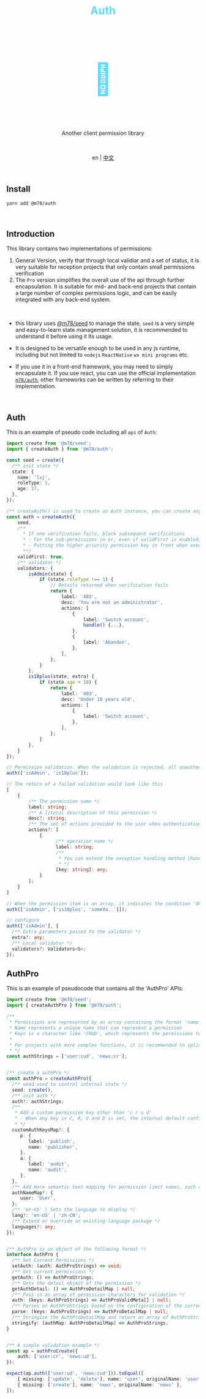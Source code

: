 <h1 align="center" style="color: #61dafb;">Auth</h1>
<h1 align="center" style="font-size: 80px;color:#61dafb">🥜</h1>

<br>

<p align="center">Another client permission library</p>

<br>

<p align="center">
    <span>en</span> | 
    <a href="./readme.zh-cn.md">中文</a>
</p>



<br>

## Install

```shell
yarn add @m78/auth
```

<br>



## Introduction

This library contains two implementations of permissions:

1. General Version, verify that through local validiar and a set of status, it is very suitable for reception projects that only contain small permissions verification 
2. The `Pro` version simplifies the overall use of the api through further encapsulation. It is suitable for mid- and back-end projects that contain a large number of complex permissions logic, and can be easily integrated with any back-end system.

<br>

* this library uses [@m78/seed](https://github.com/m78-core/seed) to manage the state, `seed` is a very simple and easy-to-learn state management solution, it is recommended to understand it before using it Its usage. 

* It is designed to be versatile enough to be used in any js runtime, including but not limited to `nodejs` `ReactNative` `wx mini programs` etc. 
* If you use it in a front-end framework, you may need to simply encapsulate it. If you use react, you can use the official implementation [`m78/auth`](http://llixianjie.gitee.io/m78/docs/utils/auth), other frameworks can be written by referring to their implementation.

<br>



## Auth

This is an example of pseudo code including all `api` of `Auth`:

```ts
import create from '@m78/seed';
import { createAuth } from '@m78/auth';

const seed = create({
  /** init state */
  state: {
    name: 'lxj',
    roleType: 1,
    age: 17,
  },
});

/** createAuth() is used to create an Auth instance, you can create any number of Auth instances with different configurations */
const auth = createAuth({
    seed,
    /**
      * If one verification fails, block subsequent verifications
      * - For the sub-permissions in or, even if validFirst is enabled, each item will still be verified, but only the first one will be returned
      * - Putting the higher priority permission key in front when executing auth() helps to improve the accuracy of the verification feedback, such as login> publisher, because the publisher status is based on login.
      **/
    validFirst: true,
    /** validator */
    validators: {
        isAdmin(state) {
            if (state.roleType !== 1) {
                // Details returned when verification fails
                return {
                    label: '403',
                    desc: 'You are not an administrator',
                    actions: [
                        {
                            label: 'Switch account',
                            handle() {...},
                        },
                        {
                            label: 'Abandon',
                        },
                    ],
                };
            }
        },
        is18plus(state, extra) {
            if (state.age < 18) {
                return {
                    label: '403',
                    desc: 'Under 18 years old',
                    actions: [
                        {
                            label: 'Switch account',
                        },
                    ],
                };
            }
        },
    }
});

// Permission validation. When the validation is rejected, all unauthenticated validators are returned as details, and null on success
auth(['isAdmin', 'is18plus']);

// The return of a failed validation would look like this
[
    {
        /** The permission name */
        label: string;
        /** A literal description of this permission */
        desc?: string;
        /** The set of actions provided to the user when authentication fails */
        actions?: [
			{
                  /** operation name */
                  label: string;
                  /**
                   * You can extend the exception handling method (handler), rendering type (link), etc., to help control the specific display
                   * */
                  [key: string]: any;
            }
        ];
	}
]

// When the permission item is an array, it indicates the condition 'OR', which means that any of the permissions can be passed
auth(['isAdmin', ['is18plus', 'someVa..']]);

// configure
auth(['isAdmin'], {
  /** Extra parameters passed to the validator */
  extra?: any;
  /** Local validator */
  validators?: Validators<S>;
});
```



## AuthPro

This is an example of pseudocode that contains all the 'AuthPro' APIs:

```ts
import create from '@m78/seed';
import { createAuthPro } from '@m78/auth';

/**
 * Permissions are represented by an array containing the format 'name:keys'
 * Name represents a unique name that can represent a permission
 * Keys is a character like 'CRUD', which represents the permissions to add, Retrieve, Update and Delete to this function. Keys may also contain user-defined keys.
 *
 * For projects with more complex functions, it is recommended to split the name by module by '.', such as' main.client.news:crud '
 * */
const authStrings = ['user:cud', 'news:cr'];


/** create a authPro */
const authPro = createAuthPro({
  /** seed used to control internal state */
  seed: create(),
  /** init auth */
  auth?: authStrings;
  /**
   * Add a custom permission key other than 'c r u d'
   * - When any key in C, R, U and D is set, the internal default configuration will be overridden
   * */
  customAuthKeysMap?: {
     p: {
        label: 'publish',
        name: 'publisher',
     },
     a: {         
       	label: 'audit',
        name: 'audit',
     },
  },
  /** Add more semantic text mapping for permission limit names, such as mapping {user: 'user'} for user in user: CRUD */
  authNameMap?: {
     user: 'User',
  };
  /** 'en-US' | Sets the language to display */
  lang?: 'en-US' | 'zh-CN';
  /** Extend or override an existing language package */
  languages?: any;
});


/** AuthPro is an object of the following format */
interface AuthPro {
  /** Set Current Permissions */
  setAuth: (auth: AuthProStrings) => void;
  /** Get current permissions */
  getAuth: () => AuthProStrings;
  /** Gets the detail object of the permission */
  getAuthDetail: () => AuthProDetailMap | null;
  /** Pass in an array of permission characters for validation */
  auth: (keys: AuthProStrings) => AuthProValidMeta[] | null;
  /** Parses an AuthProStrings based on the configuration of the current instance and returns the parse object */
  parse: (keys: AuthProStrings) => AuthProDetailMap | null;
  /** Stringize the AuthProDetailMap and return an array of AuthProStrings for each permission */
  stringify: (authMap: AuthProDetailMap) => AuthProStrings;
}


/** A simple validation example */
const ap = authProCreate({
    auth: ['user:cr', 'news:ud'],
});

expect(ap.auth(['user:ud', 'news:cud'])).toEqual([
    { missing: ['update', 'delete'], name: 'user', originalName: 'user' },
    { missing: ['create'], name: 'news', originalName: 'news' },
]);
```











